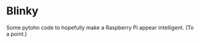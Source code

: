 Blinky
======


Some pytohn code to hopefully make a Raspberry Pi appear intelligent. (To a point.)

